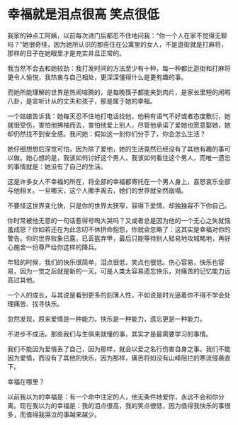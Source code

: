 # 幸福就是泪点很高  笑点很低

我家的钟点工阿姨，以前每次进门后都忍不住地问我：“你一个人在家不觉得无聊吗？”她很奇怪，因为她所认识的那些住在公寓里的女人，不是逛街就是打麻将，那样的日子在她眼里才是充实并且正常的。

我当然不会去和她较劲：我打发时间的方法至少有十种，每一种都比逛街和打麻将更令人愉悦，我热衷与自己相处，更深深懂得什么是更有趣的事。

而她所能理解的世界是热闹喧腾的，是每晚筷子都能夹到肉片，是家长里短的闲暇八卦，是言听计从的丈夫和孩子，那是属于她的幸福。

一个姑娘告诉我：她每天忍不住地打电话找他，他稍有语气不好或者态度敷衍，她就很受伤，害怕他拂袖而去，害怕他爱上别人，尽管他承诺了爱她也愿意娶她，她却仍然找不到安全感。我问她：假如这一刻你们分手了，你会怎么生活？

她仔细想想后深觉可怕，因为除了爱他，她的生活竟然已经没有了其他有趣的事可以做。她心想的是，我该如何讨好这个男人，我该如何看住这个男人，而唯一遗忘的事情就是：她没有了自己的生活。

这是许多女人不幸福的所在，将全部的幸福都寄托在一个男人身上，喜怒哀乐全部与他相关。一旦哪天，这个人撒手离去，她们的世界就全然崩塌。

不要怪这世界变化快，只是你的世界太狭窄，容得下爱情，却独独容不下你自己。

你时常被他无意的一句话惹得号啕大哭吗？又或者总是因为他的一个无心之失就恼羞成怒？你如若还在为此念叨不休拼命抱怨，你就会忽略了：这其实是幸福对你的警告。你的世界败象已露，已丢盔弃甲，最后只能等待别人轻易地攻城略地，再好心施舍一份尊严给你这样的降兵。

年轻的时候，我们的快乐很简单，泪点很低，笑点也很低。伤心容易，快乐也容易，因为一觉之后就是新的一天。可是人类太容易遗忘快乐，对痛苦的记忆能力远高过其他。

一个人的成长，与其说是看到更多的刻薄人性，不如说是时光逼着你不得不学会处理痛苦、找寻快乐。

忽然发现，原来爱情是一种能力，快乐是一种能力，遗忘更是一种能力。

不进步不成活。那些我们与生俱来就懂的事，其实才是最需要学习的事情。

我们不能因为爱情丢了自己，因为那样，就会以爱之名行伤害自身之事。我们不能因为爱情，而没有了其他的快乐，因为那样，痛苦将如没有山峰阻拦的寒流侵袭直下。

幸福在哪里？

以前我以为的幸福是：有一个命中注定的人，他无条件地爱你，永远不会和你分离。现在我以为的幸福是：我的泪点很高，我的笑点很低，因为值得我快乐的事很多，而值得我哭泣的事越来越少。